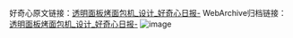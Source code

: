 好奇心原文链接：[透明面板烤面包机_设计_好奇心日报-](https://www.qdaily.com/articles/4812.html)
WebArchive归档链接：[透明面板烤面包机_设计_好奇心日报-](http://web.archive.org/web/20190623162736/https://www.qdaily.com/articles/4812.html)
![image](http://ww3.sinaimg.cn/large/007d5XDply1g3w5szbwx2j30u02ey7bo)